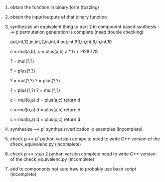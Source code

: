 
1. obtain the function in binary form (fuzzing)
2. obtain the input/outputs of that binary function
3. synthesize an equivalent thing to part 2 in component based synthesis --> p
    permutation generation is complete (need double checking)

    out,int,12,in,int,2,in,int,4
    out,int,90,in,int,8,in,int,10

    c = mul(a,b), c = plus(a,b)
    a * b + -128 128

    ? = mul(?,?)

    ? = plus(?,?)

    ? = mul(?,?)
    ? = plus(?,?)

    ? = plus(?,?)
    ? = mul(?,?)

    c = mul(b,a)
    d = plus(a,c)
    return d

    c = mul(b,a)
    d = plus(a,b)
    return d

    c = mul(b,a)
    d = plus(c,c)
    return d



4. synthesize --> p'
    synthesis/verfication io examples (incomplete)
5. check p == p'
    python version compelte
    need to write C++ version of the check_equivalenc.py (incomplete)
6. check p == step 2
    python version complete
    need to write C++ version of the check_equivalenc.py (incomplete)
7. add to components
    not sure how to probably use bash script (incomplete)

